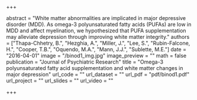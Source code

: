 +++

abstract = "White matter abnormalities are implicated in major depressive disorder (MDD). As omega-3 polyunsaturated fatty acids (PUFAs) are low in MDD and affect myelination, we hypothesized that PUFA supplementation may alleviate depression through improving white matter integrity."
authors = ["Thapa-Chhetry, B.", "Hezghia, A.", "Miller, J.", "Lee, S.", "Rubin-Falcone, H.", "Cooper, T.B.", "Oquendo, M.A.", "Mann, J.J.", "Sublette, M.E."]
date = "2016-04-01"
image = "/binod1_img.jpg"
image_preview = ""
math = false
publication = "Journal of Psychiatric Research"
title = "Omega-3 polyunsaturated fatty acid supplementation and white matter changes in major depression"
url_code = ""
url_dataset = ""
url_pdf = "pdf/binod1.pdf"
url_project = ""
url_slides = ""
url_video = ""

+++